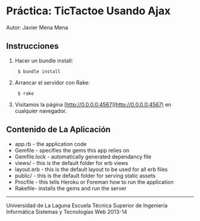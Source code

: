 Práctica: TicTactoe Usando Ajax 
==================================================

Autor: Javier Mena Mena


Instrucciones
-------------

1. Hacer un bundle install:

        $ bundle install

2. Arrancar el servidor con Rake:

        $ rake
3. Visitamos la página [http://0.0.0.0:4567](http://0.0.0.0:4567) en cualquier navegador.


Contenido de La Aplicación
-------------

* app.rb - the application code
* Gemfile - specifies the gems this app relies on
* Gemfile.lock - automatically generated dependancy file
* views/ - this is the default folder for erb views
* layout.erb - this is the default layout to be used for all erb files
* public/ - this is the default folder for serving static assets
* Procfile - this tells Heroku or Foreman how to run the application
* Rakefile- installs the gems and run the server

---

Universidad de La Laguna
Escuela Técnica Superior de Ingeniería Informática
Sistemas y Tecnologías Web 2013-14

